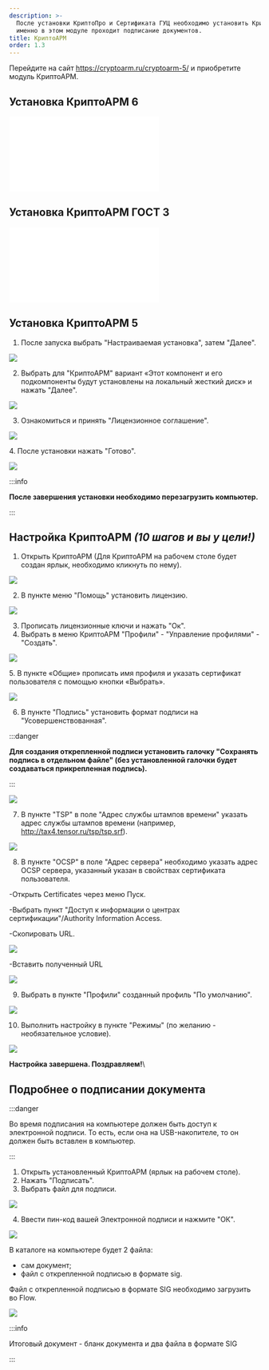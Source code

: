 ```yaml
---
description: >-
  После установки КриптоПро и Сертификата ГУЦ необходимо установить КриптоАРМ,
  именно в этом модуле проходит подписание документов.
title: КриптоАРМ
order: 1.3
---
```


Перейдите на сайт <https://cryptoarm.ru/cryptoarm-5/>  и приобретите модуль КриптоАРМ.

## Установка КриптоАРМ 6

![](<./КриптоАРМ 6.pdf>)

## Установка КриптоАРМ ГОСТ 3

![](<./КриптоАРМ ГОСТ 3.pdf>)

## Установка КриптоАРМ 5

1. После запуска  выбрать "Настраиваемая установка", затем "Далее".

![](<./image (109).png>)

2. Выбрать для "КриптоАРМ" вариант «Этот компонент и его подкомпоненты будут установлены на локальный жесткий диск» и нажать "Далее".

![](<./image (110).png>)

3. Ознакомиться и принять "Лицензионное соглашение".

![](<./image (111).png>)

4\. После установки нажать "Готово".

![](<./image (112).png>)

:::info 

**После завершения установки необходимо перезагрузить компьютер.**

:::

## Настройка КриптоАРМ *(10 шагов и вы у цели!)*

1. Открыть КриптоАРМ (Для КриптоАРМ на рабочем столе будет создан ярлык, необходимо кликнуть по нему).

![](<./image (113).png>)

2. В пункте меню "Помощь" установить лицензию.

![](<./image (114).png>)

3. Прописать лицензионные ключи и нажать "Ок".
4. Выбрать в меню КриптоАРМ "Профили" - "Управление профилями" -"Создать".

![](<./image (115).png>)

5\. В пункте «Общие» прописать имя профиля и указать сертификат пользователя с помощью кнопки «Выбрать».

![](<./image (116).png>)

6. В пункте "Подпись" установить формат подписи на "Усовершенствованная".

:::danger 

**Для создания открепленной подписи установить галочку "Сохранять подпись в отдельном файле" (без установленной галочки будет создаваться прикрепленная подпись).**

:::

![](<./image (117).png>)

7. В пункте "TSP" в поле "Адрес службы штампов времени" указать адрес службы штампов времени (например, <http://tax4.tensor.ru/tsp/tsp.srf>).

![](<./image (119).png>)

8. В пункте "OCSP" в поле "Адрес сервера" необходимо указать адрес OCSP сервера, указанный указан в свойствах сертификата пользователя.

\-Открыть Certificates через меню Пуск.

\-Выбрать пункт "Доступ к информации о центрах сертификации"/Authority Information Access.

\-Скопировать URL.

![](<./image (120).png>)

\-Вставить полученный URL

![](<./image (121).png>)

9. Выбрать в пункте "Профили" созданный профиль "По умолчанию".

![](<./image (123).png>)

10. Выполнить настройку в пункте "Режимы" (по желанию - необязательное условие).

![](<./image (122).png>)

**Настройка завершена. Поздравляем!**\\

## Подробнее о подписании документа

:::danger 

Во время подписания на компьютере должен быть доступ к электронной подписи. То есть, если она на USB-накопителе, то он должен быть вставлен в компьютер.

:::

1. Открыть установленный КриптоАРМ (ярлык на рабочем столе).
2. Нажать "Подписать".
3. Выбрать файл для подписи.

![](<./image (124).png>)

4. Ввести пин-код вашей Электронной подписи и нажмите "ОК".

![](<./image (125).png>)

В каталоге на компьютере будет 2 файла:

-  сам документ;
-  файл с открепленной подписью в формате sig.

Файл с открепленной подписью в формате SIG необходимо загрузить во Flow.

![](<./image (126).png>)

:::info 

Итоговый документ - бланк документа и два файла в формате SIG

:::